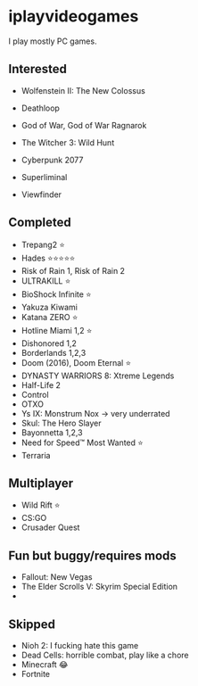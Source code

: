 # iplayvideogames

I play mostly PC games.

## Interested

- Wolfenstein II: The New Colossus
- Deathloop
- God of War, God of War Ragnarok
- The Witcher 3: Wild Hunt

- Cyberpunk 2077
- Superliminal
- Viewfinder

## Completed

- Trepang2 ⭐
- Hades ⭐⭐⭐⭐⭐
- Risk of Rain 1, Risk of Rain 2
- ULTRAKILL ⭐
- BioShock Infinite ⭐
- Yakuza Kiwami
- Katana ZERO ⭐
- Hotline Miami 1,2 ⭐
- Dishonored 1,2
- Borderlands 1,2,3
- Doom (2016), Doom Eternal ⭐
- DYNASTY WARRIORS 8: Xtreme Legends
- Half-Life 2
- Control
- OTXO
- Ys IX: Monstrum Nox -> very underrated
- Skul: The Hero Slayer
- Bayonnetta 1,2,3
- Need for Speed™ Most Wanted ⭐
- Terraria

## Multiplayer

- Wild Rift ⭐
- CS:GO
- Crusader Quest

## Fun but buggy/requires mods

- Fallout: New Vegas
- The Elder Scrolls V: Skyrim Special Edition
- 
## Skipped

- Nioh 2: I fucking hate this game
- Dead Cells: horrible combat, play like a chore
- Minecraft 😂
- Fortnite
